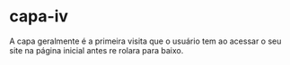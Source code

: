 # capa-iv
A capa geralmente é a primeira visita que o usuário tem ao acessar o seu site na página inicial antes re rolara para baixo.
